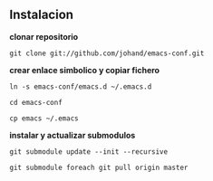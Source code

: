 ## Instalacion


**clonar repositorio**

<code>git clone git://github.com/johand/emacs-conf.git</code>


**crear enlace simbolico y copiar fichero**

<code>ln -s emacs-conf/emacs.d ~/.emacs.d</code>

<code>cd emacs-conf</code>

<code>cp emacs ~/.emacs</code>


**instalar y actualizar submodulos**

<code>git submodule update --init --recursive</code>

<code>git submodule foreach git pull origin master</code>
